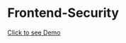 # Frontend-Security
<a href="https://niteshuday.github.io/Frontend-Security/" target="_blank">Click to see Demo</a>